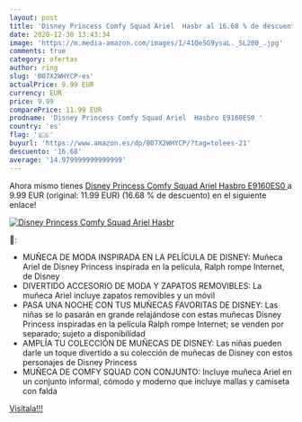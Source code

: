 ```yaml
---
layout: post
title: 'Disney Princess Comfy Squad Ariel  Hasbr al 16.68 % de descuento'
date: 2020-12-30 13:43:34
image: 'https://m.media-amazon.com/images/I/41QeSG9ysaL._SL200_.jpg'
comments: true
category: ofertas
author: ring
slug: 'B07X2WHYCP-es'
actualPrice: 9.99 EUR
currency: EUR
price: 9.99
comparePrice: 11.99 EUR
prodname: 'Disney Princess Comfy Squad Ariel  Hasbro E9160ES0 '
country: 'es'
flag: '🇪🇸'
buyurl: 'https://www.amazon.es/dp/B07X2WHYCP/?tag=tolees-21'
descuento: '16.68'
average: '14.979999999999999'
---
```


Ahora mismo tienes [Disney Princess Comfy Squad Ariel  Hasbro E9160ES0 ](https://www.amazon.es/dp/B07X2WHYCP/?tag=tolees-21) a 9.99 EUR (original: 11.99 EUR) (16.68 %  de descuento) en el siguiente enlace!

[![Disney Princess Comfy Squad Ariel  Hasbr](https://m.media-amazon.com/images/I/41QeSG9ysaL._SL200_.jpg)](https://www.amazon.es/dp/B07X2WHYCP/?tag=tolees-21)

🔎:

- MUÑECA DE MODA INSPIRADA EN LA PELÍCULA DE DISNEY: Muñeca Ariel de Disney Princess inspirada en la película, Ralph rompe Internet, de Disney
- DIVERTIDO ACCESORIO DE MODA Y ZAPATOS REMOVIBLES: La muñeca Ariel incluye zapatos removibles y un móvil
- PASA UNA NOCHE CON TUS MUÑECAS FAVORITAS DE DISNEY: Las niñas se lo pasarán en grande relajándose con estas muñecas Disney Princess inspiradas en la película Ralph rompe Internet; se venden por separado; sujeto a disponibilidad
- AMPLÍA TU COLECCIÓN DE MUÑECAS DE DISNEY: Las niñas pueden darle un toque divertido a su colección de muñecas de Disney con estos personajes de Disney Princess
- MUÑECA DE COMFY SQUAD CON CONJUNTO: Incluye muñeca Ariel en un conjunto informal, cómodo y moderno que incluye mallas y camiseta con falda

[Visítala!!!](https://www.amazon.es/dp/B07X2WHYCP/?tag=tolees-21)
